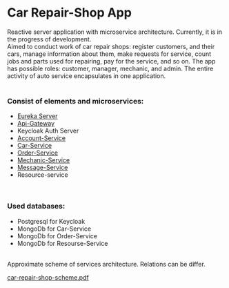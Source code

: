 # Car Repair-Shop App

Reactive server application with microservice architecture.
Currently, it is in the progress of development.</br>
Aimed to conduct work of car repair shops: register customers, and their cars, manage information about them, 
make requests for service, count jobs and parts used for repairing, pay for the service, and so on. 
The app has possible roles: customer, manager, mechanic, and admin.
The entire activity of auto service encapsulates in one application.</br>
</br>

### Consist of elements and microservices: 
 - [Eureka Server](https://github.com/sltnsrh/car-repair-eureka-server)
 - [Api-Gateway](https://github.com/sltnsrh/car-repair-api-gateway)
 - Keycloak Auth Server
 - [Account-Service](https://github.com/sltnsrh/car-repair-account-service)
 - [Car-Service](https://github.com/sltnsrh/car-repair-car-service)
 - [Order-Service](https://github.com/sltnsrh/car-repair-order-service)
 - [Mechanic-Service](https://github.com/sltnsrh/car-repair-mechanic-service)
 - [Message-Service](https://github.com/sltnsrh/car-repair-message-service)
 - Resource-service
</br>

### Used databases: 
 - Postgresql for Keycloak
 - MongoDb for Car-Service
 - MongoDb for Order-Service
 - MongoDb for Resourse-Service

</br>
Approximate scheme of services architecture. Relations can be differ. 

[car-repair-shop-scheme.pdf](https://github.com/sltnsrh/car-repair-shop/blob/master/car-repair-shop-scheme.pdf)
